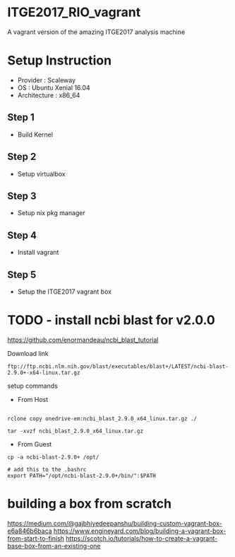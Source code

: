 # ITGE2017_RIO_vagrant
A vagrant version of the amazing ITGE2017 analysis machine

# Setup Instruction

- Provider : Scaleway
- OS : Ubuntu Xenial 16.04 
- Architecture : x86_64

## Step 1
- Build Kernel

## Step 2
- Setup virtualbox

## Step 3
- Setup nix pkg manager

## Step 4
- Install vagrant 

## Step 5
- Setup the ITGE2017 vagrant box



# TODO  - install ncbi blast for v2.0.0

https://github.com/enormandeau/ncbi_blast_tutorial

Download link
```
ftp://ftp.ncbi.nlm.nih.gov/blast/executables/blast+/LATEST/ncbi-blast-2.9.0+-x64-linux.tar.gz
```

setup commands

- From Host
```

rclone copy onedrive-em:ncbi_blast_2.9.0_x64_linux.tar.gz ./

tar -xvzf ncbi_blast_2.9.0_x64_linux.tar.gz 

```
- From Guest

```
cp -a ncbi-blast-2.9.0+ /opt/

# add this to the .bashrc
export PATH="/opt/ncbi-blast-2.9.0+/bin/":$PATH

```

# building a box from scratch
https://medium.com/@gajbhiyedeepanshu/building-custom-vagrant-box-e6a846b6baca
https://www.engineyard.com/blog/building-a-vagrant-box-from-start-to-finish
https://scotch.io/tutorials/how-to-create-a-vagrant-base-box-from-an-existing-one

